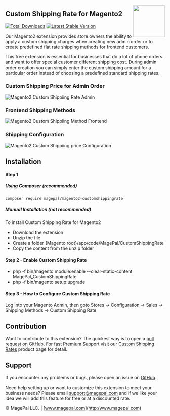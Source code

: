<a href="http://www.magepal.com" ><img src="https://image.ibb.co/dHBkYH/Magepal_logo.png" width="100" align="right" /></a>

## Custom Shipping Rate for Magento2

[![Total Downloads](https://poser.pugx.org/magepal/magento2-customshippingrate/downloads)](https://packagist.org/packages/magepal/magento2-customshippingrate)
[![Latest Stable Version](https://poser.pugx.org/magepal/magento2-customshippingrate/v/stable)](https://packagist.org/packages/magepal/magento2-customshippingrate)

Our Magento2 extension provides store owners the ability to apply a custom shipping charges when creating new admin order or to create predefined flat rate shipping methods for frontend customers.

This free extension is essential for businesses that do a lot of phone orders and want to offer special customer different shipping cost. During admin order creation you can simply enter the custom shipping amount for a particular order instead of choosing a predefined standard shipping rates.

### Custom Shipping Price for Admin Order

![Magento2 Custom Shippiing Rate Admin](https://image.ibb.co/ijTPtH/Custom_Shipping_Rate_for_Magento2_by_Magepal.gif)

### Frontend Shipping Methods

![Magento2 Custom Shippiing Method Frontend](https://image.ibb.co/hjHHDH/Custom_Shipping_Rate_for_Magento2_frontend.png)

### Shipping Configuration

![Magento2 Custom Shippiing price Configuration](https://user-images.githubusercontent.com/1415141/38053884-457a6ba6-32a3-11e8-86bd-97245b7a0356.png)

## Installation

#### Step 1 

##### Using Composer (recommended)

```
composer require magepal/magento2-customshippingrate
```

##### Manual Installation (not recommended)
To install Custom Shipping Rate for Magento2
 * Download the extension
 * Unzip the file
 * Create a folder {Magento root}/app/code/MagePal/CustomShippingRate
 * Copy the content from the unzip folder



#### Step 2 -  Enable Custom Shipping Rate
 * php -f bin/magento module:enable --clear-static-content MagePal_CustomShippingRate
 * php -f bin/magento setup:upgrade

#### Step 3 - How to Configure Custom Shipping Rate
Log into your Magento Admin, then goto Stores -> Configuration -> Sales -> Shipping Methods -> Custom Shipping Rate


Contribution
---
Want to contribute to this extension? The quickest way is to open a [pull request on GitHub](https://help.github.com/articles/using-pull-requests). For fast Premium Support visit our [Custom Shipping Rates](https://www.magepal.com/magento2/extensions/custom-shipping-rates-for-magento-2.html?utm_source=Custom%20Shipping%20Rates&utm_medium=Premium%20Support) product page for detail.


Support
---
If you encounter any problems or bugs, please open an issue on [GitHub](https://github.com/magepal/magento2-customshippingrate/issues).

Need help setting up or want to customize this extension to meet your business needs? Please email support@magepal.com and if we like your idea we will add this feature for free or at a discounted rate.

© MagePal LLC. | [www.magepal.com](http:/www.magepal.com)
